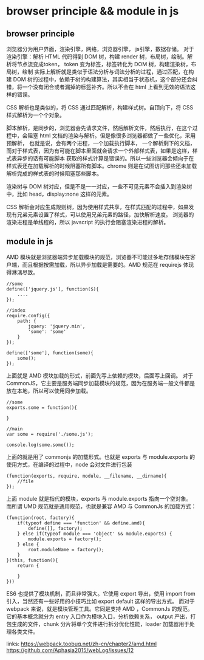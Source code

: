 # browser principle && module in js

## browser principle
浏览器分为用户界面，渲染引擎，网络，浏览器引擎， js引擎，数据存储。 
对于渲染引擎：解析 HTML 代码得到 DOM 树，构建 render 树，布局树，绘制。解析将节点流变成token， token 变为标签，标签转化为 DOM 树，构建渲染树，布局树，绘制
实际上解析就是类似于语法分析与词法分析的过程，通过匹配，在构建 DOM 树的过程中，依赖于树的构建算法，其实相当于状态机，这个部分还会纠错，将一个没有闭合或者漏掉的标签补齐。所以不会在 html 上看到无效的语法这样的错误。

CSS 解析也是类似的，将 CSS 通过匹配解析，构建样式树。自顶向下，将 CSS 样式解析为一个个对象。

脚本解析，是同步的，浏览器会先请求文件，然后解析文件，然后执行，在这个过程中，会阻塞 html 文档的渲染与解析。但是像很多浏览器都做了一些优化，采用预解析，
也就是说，会有两个进程，一个加载执行脚本， 一个解析剩下的文档，而对于样式表，因为有可能在脚本里面就会请求一个外部样式表，如果是这样，样式表异步的话有可能脚本
获取的样式计算是错误的。所以一些浏览器会倾向于在样式表还在加载解析的时候阻塞所有脚本。chrome 则是在试图访问那些还未加载解析完成的样式表的时候阻塞那些脚本。

渲染树与 DOM 树对应，但是不是一一对应，一些不可见元素不会插入到渲染树中，比如 head，display:none 这样的元素。

CSS 解析会对应生成规则树，因为使用样式共享，在样式匹配的过程中，如果发现有兄弟元素设置了样式，可以使用兄弟元素的路径，加快解析速度。
浏览器的渲染进程是单线程的，所以 javscript 的执行会阻塞渲染进程的解析。


## module in js
AMD 模块就是浏览器端异步加载模块的规范，浏览器不可能过多地存储模块在客户端，而且根据按需加载，所以异步加载是需要的。AMD 规范在 requirejs 体现得淋漓尽致。
```
//some
define(['jquery.js'], function($){
    ....
});

//index
require.config({
    path: {
        jquery: 'jquery.min',
        'some': 'some'
    }
});

define(['some'], function(some){
    some();
});
```
上面就是 AMD 模块加载的形式，前面先写上依赖的模块，后面写上回调。
对于 CommonJS，它主要是服务端同步加载模块的规范，因为在服务端一般文件都是放在本地，所以可以使用同步加载。
```
//some
exports.some = function(){

}

//main
var some = require('./some.js');

console.log(some.some());
```
上面的就是用了 commonjs 的加载形式。也就是 exports 与 module.exports 的使用方式，在编译的过程中，node 会对文件进行包装
```
(function(exports, require, module, __filename, __dirname){
    //file
});
```
上面 module 就是指代的模块，exports 与 module.exports 指向一个空对象。
而所谓 UMD 规范就是通用规范，也就是兼容 AMD 与 CommonJs 的加载方式：
```
(function(root, factory){
    if(typeof define === 'function' && define.amd){
        define([], factory);
    } else if(typeof module === 'object' && module.exports) {
        module.exports = factory();
    } else {
        root.moduleName = factory();
    }
}(this, function(){
    return {

    }
}))
```
ES6 也提供了模块机制，而且非常强大。它使用 export 导出，使用 import from 引入，当然还有一些好用的小技巧比如 export default 这样的导出方式。
而对于 webpack 来说，就是模块管理工具。它同是支持 AMD ，CommonJs 的规范。它的基本概念就分为 entry 入口作为模块入口，分析依赖关系， output 产出，打包生成的文件，chunk 分片将单个文件进行拆分优化性能，loader 加载器用于处理各类文件。

links:
https://webpack.toobug.net/zh-cn/chapter2/amd.html
https://github.com/Aphasia2015/webLog/issues/12

